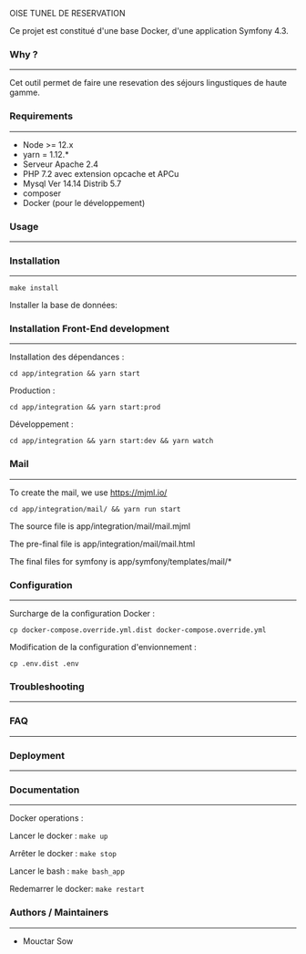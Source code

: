 OISE TUNEL DE RESERVATION

Ce projet est constitué d'une base Docker, d'une application Symfony 4.3.
### Why ?
---
Cet outil permet de faire une resevation des séjours lingustiques de haute gamme.

### Requirements
---
* Node >= 12.x
* yarn = 1.12.*
* Serveur Apache 2.4
* PHP 7.2 avec extension opcache et APCu
* Mysql Ver 14.14 Distrib 5.7
* composer
* Docker (pour le développement)
### Usage
---

### Installation
---

```
make install    

```

Installer la base de données:

### Installation Front-End development
---

Installation des dépendances :

```
cd app/integration && yarn start
```

Production :

```
cd app/integration && yarn start:prod
```

Développement :

```
cd app/integration && yarn start:dev && yarn watch
```

### Mail
---
To create the mail, we use https://mjml.io/
```
cd app/integration/mail/ && yarn run start
```
The source file is app/integration/mail/mail.mjml

The pre-final file is app/integration/mail/mail.html

The final files for symfony is app/symfony/templates/mail/*

### Configuration
---

Surcharge de la configuration Docker :

```
cp docker-compose.override.yml.dist docker-compose.override.yml
```

Modification de la configuration d'envionnement :

```
cp .env.dist .env
```

### Troubleshooting
---

### FAQ
---

### Deployment
---


### Documentation
---
Docker operations :

Lancer le docker : ```make up```

Arrêter le docker : ```make stop```

Lancer le bash : ```make bash_app```

Redemarrer le docker: ```make restart```

### Authors / Maintainers
---


- Mouctar  Sow

